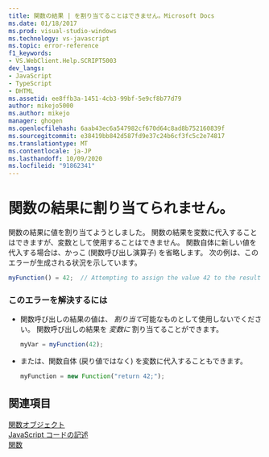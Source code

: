 ```yaml
---
title: 関数の結果 | を割り当てることはできません。Microsoft Docs
ms.date: 01/18/2017
ms.prod: visual-studio-windows
ms.technology: vs-javascript
ms.topic: error-reference
f1_keywords:
- VS.WebClient.Help.SCRIPT5003
dev_langs:
- JavaScript
- TypeScript
- DHTML
ms.assetid: ee8ffb3a-1451-4cb3-99bf-5e9cf8b77d79
author: mikejo5000
ms.author: mikejo
manager: ghogen
ms.openlocfilehash: 6aab43ec6a547982cf670d64c8ad8b752160839f
ms.sourcegitcommit: e38419bb842d587fd9e37c24b6cf3fc5c2e74817
ms.translationtype: MT
ms.contentlocale: ja-JP
ms.lasthandoff: 10/09/2020
ms.locfileid: "91862341"
---
```

# <a name="cannot-assign-to-a-function-result"></a>関数の結果に割り当てられません。
関数の結果に値を割り当てようとしました。 関数の結果を変数に代入することはできますが、変数として使用することはできません。 関数自体に新しい値を代入する場合は、かっこ (関数呼び出し演算子) を省略します。 次の例は、このエラーが生成される状況を示しています。  
  
```js
myFunction() = 42;  // Attempting to assign the value 42 to the result of the function call.  
```  
  
### <a name="to-correct-this-error"></a>このエラーを解決するには  
  
- 関数呼び出しの結果の値は、 *割り当て*可能なものとして使用しないでください。 関数呼び出しの結果を *変数に* 割り当てることができます。  
  
    ```JavaScript  
    myVar = myFunction(42);  
    ```  
  
- または、関数自体 (戻り値ではなく) を変数に代入することもできます。  
  
    ```JavaScript  
    myFunction = new Function("return 42;");  
    ```  
  
## <a name="see-also"></a>関連項目  
 [関数オブジェクト](https://developer.mozilla.org/docs/Web/JavaScript/Reference/Global_Objects/Function)   
 [JavaScript コードの記述](https://developer.mozilla.org/docs/Learn/Getting_started_with_the_web/JavaScript_basics)   
 [関数](https://developer.mozilla.org/docs/Learn/JavaScript/Building_blocks/Functions)